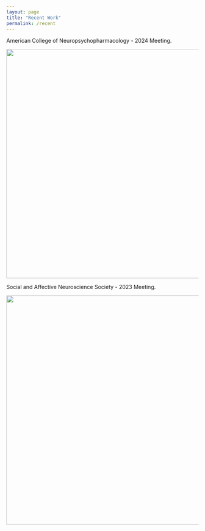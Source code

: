 ```yaml
---
layout: page
title: "Recent Work"
permalink: /recent
---
```


American College of Neuropsychopharmacology - 2024 Meeting. 

<img src="{{ site.url }}/images/Harp_ACNP_2024_FINAL.jpg" width="800" height="600">
  
Social and Affective Neuroscience Society - 2023 Meeting. 

<img src="{{ site.url }}/images/Harp_SANS_2023_FINAL.jpg" width="800" height="600">
